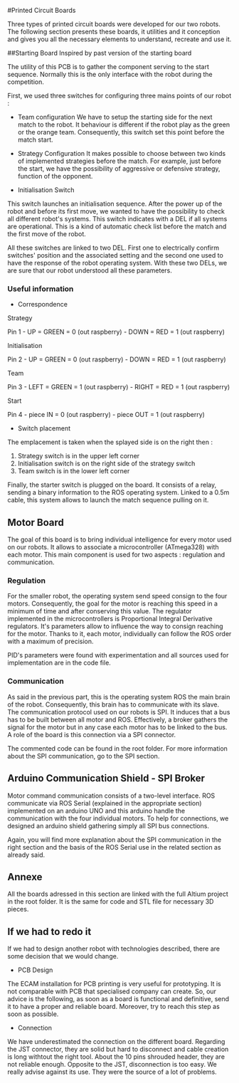 #Printed Circuit Boards

Three types of printed circuit boards were developed for our two robots. The following section presents these boards, it utilities and it conception 
and gives you all the necessary elements to understand, recreate and use it. 

##Starting Board
Inspired by past version of the starting board

The utility of this PCB is to gather the component serving to the start sequence. Normally this is the only interface with the robot during the 
competition.

First, we used three switches for configuring three mains points of our robot : 

* Team configuration
We have to setup the starting side for the next match to the robot. It behaviour is different if the robot play as the green or the orange team. 
Consequently, this switch set this point before the match start. 

* Strategy Configuration
It makes possible to choose between two kinds of implemented strategies before the match. For example, just before the start, we have the
possibility of aggressive or defensive strategy, function of the opponent. 

* Initialisation Switch

This switch launches an initialisation sequence. After the power up of the robot and before its first move, we wanted to have the possibility to check 
all different robot's systems. This switch indicates with a DEL if all systems are operational. This is a kind of automatic check list before the match 
and the first move of the robot. 

All these switches are linked to two DEL. First one to electrically confirm switches' position and the associated setting and the second one used to 
have the response of the robot operating system. With these two DELs, we are sure that our robot understood all these parameters.

### Useful information
* Correspondence

Strategy  

Pin 1 - UP   = GREEN = 0 (out raspberry) - DOWN  = RED = 1 (out raspberry)

Initialisation

Pin 2 - UP   = GREEN = 0 (out raspberry) - DOWN  = RED = 1 (out raspberry)

Team

Pin 3 - LEFT = GREEN = 1 (out raspberry) - RIGHT = RED = 1 (out raspberry)

Start 

Pin 4 - piece IN     = 0 (out raspberry) - piece OUT   = 1 (out raspberry)

* Switch placement

The emplacement is taken when the splayed side is on the right then : 

1. Strategy switch is in the upper left corner 
2. Initialisation switch is on the right side of the strategy switch 
3. Team switch is in the lower left corner 

Finally, the starter switch is plugged on the board. It consists of a relay, sending a binary information to the ROS operating system. Linked to a 0.5m
cable, this system allows to launch the match sequence pulling on it. 

## Motor Board

The goal of this board is to bring individual intelligence for every motor used on our robots. It allows to associate a microcontroller (ATmega328)
with each motor. This main component is used for two aspects : regulation and communication. 

### Regulation

For the smaller robot, the operating system send speed consign to the four motors. Consequently, the goal for the motor is reaching this speed in a 
minimum of time and after conserving this value. The regulator implemented in the microcontrollers is Proportional Integral Derivative regulators. 
It's parameters allow to influence the way to consign reaching for the motor. Thanks to it, each motor, individually can follow the ROS order with a 
maximum of precision. 

PID's parameters were found with experimentation and all sources used for implementation are in the code file. 

### Communication

As said in the previous part, this is the operating system ROS the main brain of the robot. Consequently, this brain has to communicate with its slave.
The communication protocol used on our robots is SPI. It induces that a bus has to be built between all motor and ROS. Effectively, a broker gathers 
the signal for the motor but in any case each motor has to be linked to the bus. A role of the board is this connection via a SPI connector.

The commented code can be found in the root folder. For more information about the SPI communication, go to the SPI section.

## Arduino Communication Shield - SPI Broker
Motor command communication consists of a two-level interface. ROS communicate via ROS Serial (explained in the appropriate section) implemented on an 
arduino UNO and this arduino handle the communication with the four individual motors. To help for connections, we designed an arduino shield gathering
simply all SPI bus connections. 

Again, you will find more explanation about the SPI communication in the right section and the basis of the ROS Serial use in the related section as 
already said. 

## Annexe

All the boards adressed in this section are linked with the full Altium project in the root folder. It is the same for code and STL file for necessary 3D pieces.

## If we had to redo it 

If we had to design another robot with technologies described, there are some decision that we would change. 

* PCB Design

The ECAM installation for PCB printing is very useful for prototyping. It is not comparable with PCB that specialised company can create. So, our advice
is the following, as soon as a board is functional and definitive, send it to have a proper and reliable board. Moreover, try to reach this step as soon
as possible. 

* Connection 

We have underestimated the connection on the different board. Regarding the JST connector, they are solid but hard to disconnect and cable creation is long withtout the right tool. About the 10 pins shrouded header, they are not reliable enough. Opposite to the JST, disconnection is too easy. We really advise against
its use. They were the source of a lot of problems.

